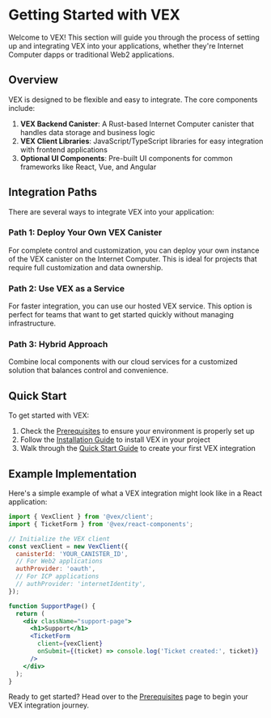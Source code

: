 # Getting Started with VEX

Welcome to VEX! This section will guide you through the process of setting up and integrating VEX into your applications, whether they're Internet Computer dapps or traditional Web2 applications.

## Overview

VEX is designed to be flexible and easy to integrate. The core components include:

1. **VEX Backend Canister**: A Rust-based Internet Computer canister that handles data storage and business logic
2. **VEX Client Libraries**: JavaScript/TypeScript libraries for easy integration with frontend applications
3. **Optional UI Components**: Pre-built UI components for common frameworks like React, Vue, and Angular

## Integration Paths

There are several ways to integrate VEX into your application:

### Path 1: Deploy Your Own VEX Canister
For complete control and customization, you can deploy your own instance of the VEX canister on the Internet Computer. This is ideal for projects that require full customization and data ownership.

### Path 2: Use VEX as a Service
For faster integration, you can use our hosted VEX service. This option is perfect for teams that want to get started quickly without managing infrastructure.

### Path 3: Hybrid Approach
Combine local components with our cloud services for a customized solution that balances control and convenience.

## Quick Start

To get started with VEX:

1. Check the [Prerequisites](./prerequisites.md) to ensure your environment is properly set up
2. Follow the [Installation Guide](./installation.md) to install VEX in your project
3. Walk through the [Quick Start Guide](./quick-start.md) to create your first VEX integration

## Example Implementation

Here's a simple example of what a VEX integration might look like in a React application:

```jsx
import { VexClient } from '@vex/client';
import { TicketForm } from '@vex/react-components';

// Initialize the VEX client
const vexClient = new VexClient({
  canisterId: 'YOUR_CANISTER_ID',
  // For Web2 applications
  authProvider: 'oauth', 
  // For ICP applications
  // authProvider: 'internetIdentity',
});

function SupportPage() {
  return (
    <div className="support-page">
      <h1>Support</h1>
      <TicketForm 
        client={vexClient}
        onSubmit={(ticket) => console.log('Ticket created:', ticket)}
      />
    </div>
  );
}
```

Ready to get started? Head over to the [Prerequisites](./prerequisites.md) page to begin your VEX integration journey. 